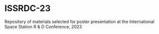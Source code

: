 # ISSRDC-23
Repository of materials selected for poster presentation at the International Space Station R &amp; D Conference, 2023
